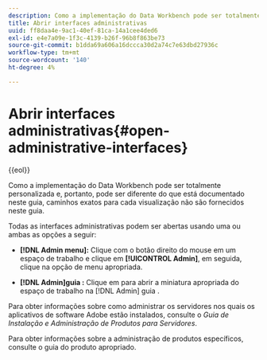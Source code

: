 ```yaml
---
description: Como a implementação do Data Workbench pode ser totalmente personalizada e, portanto, pode ser diferente do que está documentado neste guia, caminhos exatos para cada visualização não são fornecidos neste guia.
title: Abrir interfaces administrativas
uuid: ff8daa4e-9ac1-40ef-81ca-14a1cee4ded6
exl-id: e4e7a09e-1f3c-4139-b26f-96b8f863be73
source-git-commit: b1dda69a606a16dccca30d2a74c7e63dbd27936c
workflow-type: tm+mt
source-wordcount: '140'
ht-degree: 4%

---
```


# Abrir interfaces administrativas{#open-administrative-interfaces}

{{eol}}

Como a implementação do Data Workbench pode ser totalmente personalizada e, portanto, pode ser diferente do que está documentado neste guia, caminhos exatos para cada visualização não são fornecidos neste guia.

Todas as interfaces administrativas podem ser abertas usando uma ou ambas as opções a seguir:

* **[!DNL Admin menu]:** Clique com o botão direito do mouse em um espaço de trabalho e clique em **[!UICONTROL Admin]**, em seguida, clique na opção de menu apropriada.

* **[!DNL Admin]guia :** Clique em para abrir a miniatura apropriada do espaço de trabalho na [!DNL Admin] guia .

Para obter informações sobre como administrar os servidores nos quais os aplicativos de software Adobe estão instalados, consulte o *Guia de Instalação e Administração de Produtos para Servidores*.

Para obter informações sobre a administração de produtos específicos, consulte o guia do produto apropriado.
